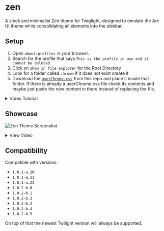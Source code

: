 # zen

A sleek and minimalist Zen theme for Twiglight, designed to emulate the Arc UI theme while consolidating all elements into the sidebar.

## Setup

1. Open `about:profiles` in your browser.
2. Search for the profile that says `This is the profile in use and it cannot be deleted.`
3. Click on `Show in file explorer` for the Root Directory
4. Look for a folder called `chrome` if it does not exist create it
5. Download the [`userChrome.css`](https://raw.githubusercontent.com/0PandaDEV/zen/refs/heads/main/userChrome.css) from this repo and place it inside that folder. If there is already a userChrome.css file check its contents and maybe just paste the new content in there instead of replacing the file.

<details>
<summary>Video Tutorial</summary>
<video controls src="setup.mp4" title="Title"></video>
</details>

## Showcase

![Zen Theme Screenshot](https://github.com/user-attachments/assets/c9716abe-1ea5-4161-9138-62bf1528009a)

<details>
<summary>View Video</summary>
<video src="https://github.com/user-attachments/assets/78225c32-bfe9-47bd-a029-a523678d1bd2" controls title="Disable Windows+V for default clipboard manager"></video>
</details>

## Compatibility

Compatible with versions:

- `1.0.1-a.20`
- `1.0.1-a.21`
- `1.0.1-a.22`
- `1.0.2-b.0`
- `1.0.2-b.1`
- `1.0.2-b.2`
- `1.0.2-b.3`
- `1.0.2-b.4`
- `1.0.2-b.5`

On top of that the newest Twilight version will always be supported.
